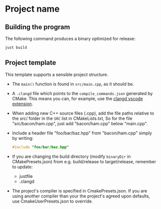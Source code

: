 # Project name

## Building the program

The following command produces a binary optimized for release:

```sh
just build
```

## Project template

This template supports a sensible project structure.

- The `main()` function is found in `src/main.cpp`, as it should be.
- A `.clangd` file which points to the `compile_commands.json` generated by CMake. This means you can, for example, use the [clangd vscode extension](https://marketplace.visualstudio.com/items?itemName=llvm-vs-code-extensions.vscode-clangd).
- When adding new C++ source files (.cpp), add the file paths relative to the src/ folder in the `SRC` list in CMakeLists.txt, So for the file "src/bacon/ham.cpp", just add "bacon/ham.cpp" below "main.cpp".
- Include a header file "foo/bar/baz.hpp" from "bacon/ham.cpp" simply by writing:

  ```cpp
  #include "foo/bar/baz.hpp"
  ```

- If you are changing the build directory (modify `binaryDir` in CMakePresets.json) from e.g. build/release to target/release, remember to update:
  - justfile
  - .clangd
- The project's compiler is specified in CmakePresets.json. If you are using another compiler than your the project's agreed upon defaults, use CmakeUserPresets.json to override.
